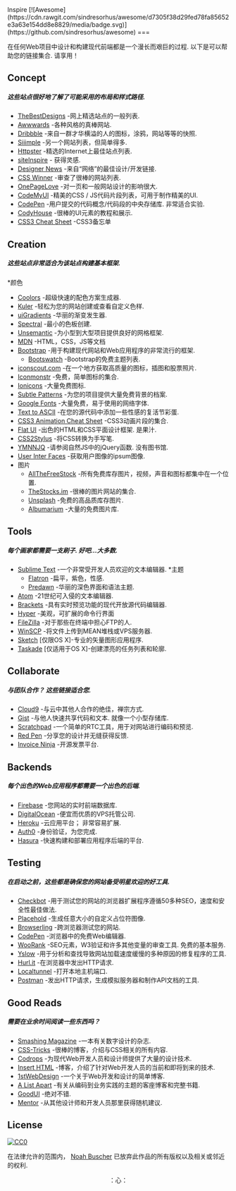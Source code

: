 <div class="github-widget" data-repo="NoahBuscher/Inspire"></div>
<script async src="https://pagead2.googlesyndication.com/pagead/js/adsbygoogle.js"></script><ins class="adsbygoogle" style="display:block" data-ad-client="ca-pub-6890694312814945" data-ad-slot="5473692530" data-ad-format="auto"  data-full-width-responsive="true"></ins><script>(adsbygoogle = window.adsbygoogle || []).push({});</script>
Inspire [![Awesome](https://cdn.rawgit.com/sindresorhus/awesome/d7305f38d29fed78fa85652e3a63e154dd8e8829/media/badge.svg)](https://github.com/sindresorhus/awesome)
===

 在任何Web项目中设计和构建现代前端都是一个漫长而艰巨的过程.  以下是可以帮助您的链接集合.  请享用！

## Concept
<h5>这些站点很好地了解了可能采用的布局和样式路径. </h5>

* [TheBestDesigns](https://www.thebestdesigns.com/) -网上精选站点的一般列表.
* [Awwwards](http://www.awwwards.com/) -各种风格的真棒网站.
* [Dribbble](https://dribbble.com/) -来自一群才华横溢的人的图标，涂鸦，网站等等的快照.
* [Siiimple](https://siiimple.com/) -另一个网站列表，但简单得多.
* [Httpster](http://httpster.net/) -精选的Internet上最佳站点列表.
* [siteInspire](http://www.siteinspire.com/) - 获得灵感.
* [Designer News](https://www.designernews.co/) -来自“网络”的最佳设计/开发链接.
* [CSS Winner](http://www.csswinner.com/) -审查了很棒的网站列表.
* [OnePageLove](https://onepagelove.com/) -对一页和一般网站设计的影响很大.
* [CodeMyUI](https://codemyui.com/) -精美的CSS / JS代码片段列表，可用于制作精美的UI.
* [CodePen](http://codepen.io/)  -用户提交的代码概念/代码段的中央存储库.  非常适合实验.
* [CodyHouse](https://codyhouse.co/) -很棒的UI元素的教程和展示.
* [CSS3 Cheat Sheet](http://www.justinaguilar.com/animations/#) -CSS3备忘单

## Creation
<h5>这些站点非常适合为该站点构建基本框架. </h5>

*颜色
  * [Coolors](https://coolors.co/) -超级快速的配色方案生成器.
  * [Kuler](https://color.adobe.com/) -轻松为您的网站创建或查看自定义色样.
  * [uiGradients](https://uigradients.com/) -华丽的渐变发生器.
  * [Spectral](http://jxnblk.com/Spectral/) -最小的色板创建.
* [Unsemantic](http://unsemantic.com) -为小型到大型项目提供良好的网格框架.
* [MDN](https://developer.mozilla.org) -HTML，CSS，JS等文档
* [Bootstrap](http://getbootstrap.com) -用于构建现代网站和Web应用程序的非常流行的框架.
  * [Bootswatch](http://bootswatch.com) -Bootstrap的免费主题列表.
* [iconscout.com](https://iconscout.com) -在一个地方获取高质量的图标，插图和股票照片.
* [Iconmonstr](http://iconmonstr.com) -免费，简单图标的集合.
* [Ionicons](http://ionicons.com) -大量免费图标.
* [Subtle Patterns](http://subtlepatterns.com) -为您的项目提供大量免费背景的档案.
* [Google Fonts](https://www.google.com/fonts) -大量免费，易于使用的网络字体.
* [Text to ASCII](http://patorjk.com/software/taag/#p=display&f=Graffiti&t=Type%20Something%20) -在您的源代码中添加一些性感的复活节彩蛋.
* [CSS3 Animation Cheat Sheet](http://www.justinaguilar.com/animations/) -CSS3动画片段的集合.
* [Flat UI](http://designmodo.github.io/Flat-UI/)  -出色的HTML和CSS平面设计框架.  是果汁.
* [CSS2Stylus](http://css2stylus.com) -将CSS转换为手写笔.
* [YMNNJQ](http://youmightnotneedjquery.com)  -请参阅自然JS中的jQuery函数.  没有图书馆.
* [User Inter Faces](http://uifaces.com) -获取用户图像的ipsum图像.
* 图片
  * [AllTheFreeStock](http://allthefreestock.com/) -所有免费库存图片，视频，声音和图标都集中在一个位置.
  * [TheStocks.im](http://thestocks.im) -很棒的图片网站的集合.
  * [Unsplash](https://unsplash.com) -免费的高品质库存图片.
  * [Albumarium](http://albumarium.com) -大量的免费图片库.

## Tools
<h5>  每个画家都需要一支刷子.  好吧...大多数. </h5>

* [Sublime Text](https://www.sublimetext.com) -一个非常受开发人员欢迎的文本编辑器.
  *主题
    * [Flatron](https://github.com/noahbuscher/Flatron) -扁平，紫色，性感.
    * [Predawn](https://github.com/jamiewilson/predawn) -华丽的深色界面和语法主题.
* [Atom](https://atom.io) -21世纪可入侵的文本编辑器.
* [Brackets](http://brackets.io/) -具有实时预览功能的现代开放源代码编辑器.
* [Hyper](https://hyper.is) -美观，可扩展的命令行界面
* [FileZilla](https://filezilla-project.org) -对于那些在终端中担心FTP的人.
* [WinSCP](http://winscp.net) -将文件上传到MEAN堆栈或VPS服务器.
* [Sketch](http://www.sketchapp.com/) [仅限OS X]-专业的矢量图形应用程序.
* [Taskade](https://www.taskade.com/) [仅适用于OS X]-创建漂亮的任务列表和轮廓.

## Collaborate
<h5>  与团队合作？  这些链接适合您. </h5>

* [Cloud9](https://c9.io) -与云中其他人合作的绝佳，禅宗方式.
* [Gist](https://gist.github.com)  -与他人快速共享代码和文本.  就像一个小型存储库.
* [Scratchpad](http://scratchpad.io) -一个简单的RTC工具，用于对网站进行编码和预览.
* [Red Pen](https://redpen.io) -分享您的设计并无缝获得反馈.
* [Invoice Ninja](https://www.invoiceninja.com) -开源发票平台.

## Backends
<h5>每个出色的Web应用程序都需要一个出色的后端. </h5>

* [Firebase](https://www.firebase.com) -您网站的实时前端数据库.
* [DigitalOcean](https://www.digitalocean.com/) -便宜而优质的VPS托管公司.
* [Heroku](https://www.heroku.com)  -云应用平台；  非常容易扩展.
* [Auth0](https://auth0.com/) -身份验证，为您完成.
* [Hasura](https://hasura.io) -快速构建和部署应用程序后端的平台.

## Testing
<h5>在启动之前，这些都是确保您的网站备受明星欢迎的好工具. </h5>

* [Checkbot](https://www.checkbot.io) -用于测试您的网站的浏览器扩展程序遵循50多种SEO，速度和安全性最佳做法.
* [Placehold](http://placehold.it) -生成任意大小的自定义占位符图像.
* [Browserling](https://www.browserling.com/) -跨浏览器测试您的网站.
* [CodePen](http://codepen.io) -浏览器中的免费Web编辑器.
* [WooRank](https://www.woorank.com/)  -SEO元素，W3验证和许多其他变量的审查工具.  免费的基本服务.
* [Yslow](http://yslow.org) -用于分析和查找导致网站加载速度缓慢的多种原因的修复程序的工具.
* [Hurl.it](https://www.hurl.it/) -在浏览器中发出HTTP请求.
* [Localtunnel](http://localtunnel.me) -打开本地主机端口.
* [Postman](https://www.getpostman.com/) -发出HTTP请求，生成模拟服务器和制作API文档的工具.

## Good Reads
<h5>需要在业余时间阅读一些东西吗？ </h5>

* [Smashing Magazine](http://www.smashingmagazine.com) -一本有关数字设计的杂志.
* [CSS-Tricks](https://css-tricks.com/) -很棒的博客，介绍与CSS相关的所有内容.
* [Codrops](http://tympanus.net/codrops/) -为现代Web开发人员和设计师提供了大量的设计技术.
* [Insert HTML](http://www.inserthtml.com) -博客，介绍了针对Web开发人员的当前和即将到来的技术.
* [1stWebDesign](http://www.1stwebdesigner.com/blog/) -一个关于Web开发和设计的简单博客.
* [A List Apart](http://alistapart.com) -有关从编码到业务实践的主题的客座博客和完整书籍.
* [GoodUI](http://goodui.org) -绝对不错.
* [Mentor](http://www.mentor.so/) -从其他设计师和开发人员那里获得随机建议.

## License

[![CC0](http://i.creativecommons.org/p/zero/1.0/88x31.png)](http://creativecommons.org/publicdomain/zero/1.0/)

在法律允许的范围内， [Noah Buscher](http://noahbuscher.com) 已放弃此作品的所有版权以及相关或邻近的权利.

<div align="center"> ：心： </div>
